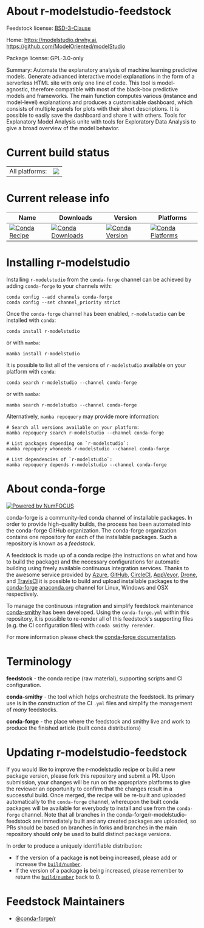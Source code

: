 About r-modelstudio-feedstock
=============================

Feedstock license: [BSD-3-Clause](https://github.com/conda-forge/r-modelstudio-feedstock/blob/main/LICENSE.txt)

Home: https://modelstudio.drwhy.ai, https://github.com/ModelOriented/modelStudio

Package license: GPL-3.0-only

Summary: Automate the explanatory analysis of machine learning predictive models. Generate advanced interactive model explanations in the form of a serverless HTML site with only one line of code. This tool is model-agnostic, therefore compatible with most of the black-box predictive models and frameworks. The main function computes various (instance and model-level) explanations and produces a customisable dashboard, which consists of multiple panels for plots with their short descriptions. It is possible to easily save the dashboard and share it with others. Tools for Explanatory Model Analysis unite with tools for Exploratory Data Analysis to give a broad overview of the model behavior.

Current build status
====================


<table><tr><td>All platforms:</td>
    <td>
      <a href="https://dev.azure.com/conda-forge/feedstock-builds/_build/latest?definitionId=15933&branchName=main">
        <img src="https://dev.azure.com/conda-forge/feedstock-builds/_apis/build/status/r-modelstudio-feedstock?branchName=main">
      </a>
    </td>
  </tr>
</table>

Current release info
====================

| Name | Downloads | Version | Platforms |
| --- | --- | --- | --- |
| [![Conda Recipe](https://img.shields.io/badge/recipe-r--modelstudio-green.svg)](https://anaconda.org/conda-forge/r-modelstudio) | [![Conda Downloads](https://img.shields.io/conda/dn/conda-forge/r-modelstudio.svg)](https://anaconda.org/conda-forge/r-modelstudio) | [![Conda Version](https://img.shields.io/conda/vn/conda-forge/r-modelstudio.svg)](https://anaconda.org/conda-forge/r-modelstudio) | [![Conda Platforms](https://img.shields.io/conda/pn/conda-forge/r-modelstudio.svg)](https://anaconda.org/conda-forge/r-modelstudio) |

Installing r-modelstudio
========================

Installing `r-modelstudio` from the `conda-forge` channel can be achieved by adding `conda-forge` to your channels with:

```
conda config --add channels conda-forge
conda config --set channel_priority strict
```

Once the `conda-forge` channel has been enabled, `r-modelstudio` can be installed with `conda`:

```
conda install r-modelstudio
```

or with `mamba`:

```
mamba install r-modelstudio
```

It is possible to list all of the versions of `r-modelstudio` available on your platform with `conda`:

```
conda search r-modelstudio --channel conda-forge
```

or with `mamba`:

```
mamba search r-modelstudio --channel conda-forge
```

Alternatively, `mamba repoquery` may provide more information:

```
# Search all versions available on your platform:
mamba repoquery search r-modelstudio --channel conda-forge

# List packages depending on `r-modelstudio`:
mamba repoquery whoneeds r-modelstudio --channel conda-forge

# List dependencies of `r-modelstudio`:
mamba repoquery depends r-modelstudio --channel conda-forge
```


About conda-forge
=================

[![Powered by
NumFOCUS](https://img.shields.io/badge/powered%20by-NumFOCUS-orange.svg?style=flat&colorA=E1523D&colorB=007D8A)](https://numfocus.org)

conda-forge is a community-led conda channel of installable packages.
In order to provide high-quality builds, the process has been automated into the
conda-forge GitHub organization. The conda-forge organization contains one repository
for each of the installable packages. Such a repository is known as a *feedstock*.

A feedstock is made up of a conda recipe (the instructions on what and how to build
the package) and the necessary configurations for automatic building using freely
available continuous integration services. Thanks to the awesome service provided by
[Azure](https://azure.microsoft.com/en-us/services/devops/), [GitHub](https://github.com/),
[CircleCI](https://circleci.com/), [AppVeyor](https://www.appveyor.com/),
[Drone](https://cloud.drone.io/welcome), and [TravisCI](https://travis-ci.com/)
it is possible to build and upload installable packages to the
[conda-forge](https://anaconda.org/conda-forge) [anaconda.org](https://anaconda.org/)
channel for Linux, Windows and OSX respectively.

To manage the continuous integration and simplify feedstock maintenance
[conda-smithy](https://github.com/conda-forge/conda-smithy) has been developed.
Using the ``conda-forge.yml`` within this repository, it is possible to re-render all of
this feedstock's supporting files (e.g. the CI configuration files) with ``conda smithy rerender``.

For more information please check the [conda-forge documentation](https://conda-forge.org/docs/).

Terminology
===========

**feedstock** - the conda recipe (raw material), supporting scripts and CI configuration.

**conda-smithy** - the tool which helps orchestrate the feedstock.
                   Its primary use is in the construction of the CI ``.yml`` files
                   and simplify the management of *many* feedstocks.

**conda-forge** - the place where the feedstock and smithy live and work to
                  produce the finished article (built conda distributions)


Updating r-modelstudio-feedstock
================================

If you would like to improve the r-modelstudio recipe or build a new
package version, please fork this repository and submit a PR. Upon submission,
your changes will be run on the appropriate platforms to give the reviewer an
opportunity to confirm that the changes result in a successful build. Once
merged, the recipe will be re-built and uploaded automatically to the
`conda-forge` channel, whereupon the built conda packages will be available for
everybody to install and use from the `conda-forge` channel.
Note that all branches in the conda-forge/r-modelstudio-feedstock are
immediately built and any created packages are uploaded, so PRs should be based
on branches in forks and branches in the main repository should only be used to
build distinct package versions.

In order to produce a uniquely identifiable distribution:
 * If the version of a package **is not** being increased, please add or increase
   the [``build/number``](https://docs.conda.io/projects/conda-build/en/latest/resources/define-metadata.html#build-number-and-string).
 * If the version of a package **is** being increased, please remember to return
   the [``build/number``](https://docs.conda.io/projects/conda-build/en/latest/resources/define-metadata.html#build-number-and-string)
   back to 0.

Feedstock Maintainers
=====================

* [@conda-forge/r](https://github.com/conda-forge/r/)

